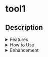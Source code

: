 # tool1

<h2> Description </h2>

<details>
  <summary> Features</summary>
  <p> Feature 1 </p>
  <p> Feature 2 </p>
  <p> Feature 3 </p>
</details>


<details>
  <summary> How to Use </summary>
  <p> Step 1 </p>
  <p> Step 2 </p>
  <p> Spte 3 </p>
</details>

<details>
  <summary> Enhancement </summary>
  <p> Enhancement 1 </p>
  <p> Enhancement 2 </p>
  <p> Enhancement 3 </p>
</details>



